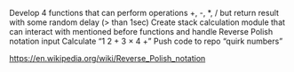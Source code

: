 Develop 4 functions that can perform operations +, -, *, / but return result with some random delay (> than 1sec)
Create stack calculation module that can interact with mentioned before functions and handle Reverse Polish notation input
Calculate “1 2 + 3 × 4 +”
Push code to repo “quirk numbers”

https://en.wikipedia.org/wiki/Reverse_Polish_notation